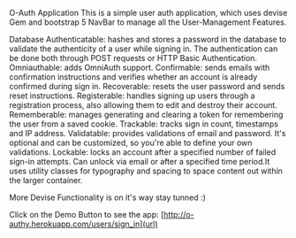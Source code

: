 O-Auth Application
This is a simple user auth application, which uses devise Gem and bootstrap 5 NavBar to manage all the User-Management Features.

Database Authenticatable: hashes and stores a password in the database to validate the authenticity of a user while signing in. The authentication can be done both through POST requests or HTTP Basic Authentication.
Omniauthable: adds OmniAuth support.
Confirmable: sends emails with confirmation instructions and verifies whether an account is already confirmed during sign in.
Recoverable: resets the user password and sends reset instructions. Registerable: handles signing up users through a registration process, also allowing them to edit and destroy their account.
Rememberable: manages generating and clearing a token for remembering the user from a saved cookie.
Trackable: tracks sign in count, timestamps and IP address. Validatable: provides validations of email and password. It's optional and can be customized, so you're able to define your own validations.
Lockable: locks an account after a specified number of failed sign-in attempts. Can unlock via email or after a specified time period.It uses utility classes for typography and spacing to space content out within the larger container.

More Devise Functionality is on it's way stay tunned :)

Click on the Demo Button to see the app: [http://o-authy.herokuapp.com/users/sign_in](url)

